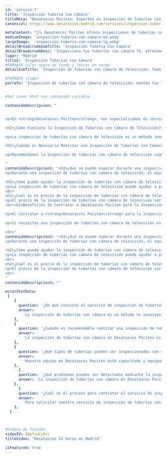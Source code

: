 ```yaml
---
id: 'service-7'
title: 'Inspección Tubería Con Cámara'
titleMeta: "Desatascos Pociten: Expertos en Inspección de Tuberías con Cámara en Madrid"
canonical: https://www.desatascos-madrid.com/services/inspeccion-tuberia-con-camara

metaContent: "🎥🔍 Desatascos Pociten ofrece inspecciones de tuberías con cámara en Madrid. Detectamos y solucionamos problemas de manera eficiente. ☎️ Llámanos al 647 376 782."
mediumImage: 'inspeccion-tuberia-con-camara-md.webp'
largeImage:  'inspeccion-tuberia-con-camara-lg.webp'
detailBreadcrumbSubTitle: 'Inspección Tubería Con Cámara'
detailBreadcrumbDesc: 'Inspecciona tus tuberías con cámara TV, ofrecemos los mejores precios.'
lugar: 'Madrid'
title2: 'Inspección Tuberías con Cámara'
#PARRAFO color negro de fondo y letras en verde
detailSubTitle: 'Inspección de Tuberías con Cámara de Televisión: Todo lo que Necesitas Saber'

#PARRAFO slider
parrafo: "Inspección de tuberías con cámara de televisión: mantén tus tuberías en buen estado con Desatascos Pociten"


#Set inner Html con contenido variable

contenidoDescripcion: "


<p>En <strong>Desatascos Pociten</strong>, nos especializamos en servicios de inspección de tuberías con cámara de televisión en Madrid. Con más de 25 años de experiencia, entendemos la importancia de mantener las tuberías de tu hogar o negocio en buen estado y cómo una inspección profesional puede prevenir futuros problemas y ahorrar dinero a largo plazo. 🏠💰</p>

<h2>¿Cómo Funciona la Inspección de Tuberías con Cámara de Televisión?</h2>

<p>La inspección de tuberías con cámara de televisión es un método innovador que permite visualizar el interior de las tuberías en tiempo real. Nuestro equipo utiliza cámaras de alta definición y equipos especializados para detectar cualquier problema, como obstrucciones, fugas, roturas y corrosión. 📹🔧</p>

<h2>¿Cuándo es Necesario Realizar una Inspección de Tuberías con Cámara de Televisión?</h2>

<p>Recomendamos la inspección de tuberías con cámara de televisión cuando se presentan problemas recurrentes de drenaje, malos olores o para prevenir futuros problemas. Este método es esencial para determinar la causa de obstrucciones recurrentes en las tuberías. 🚿👃</p>

"
contenidoDescripcion1: "<h2>¿Qué se puede esperar durante una inspección de tuberías con cámara de televisión?</h2>
<p>Durante una inspección de tuberías con cámara de televisión, el equipo de Desatascos Pociten trabajará para identificar cualquier problema dentro de las tuberías, como obstrucciones, fugas, roturas, corrosión, entre otros. Los profesionales de Desatascos Pociten también pueden identificar problemas potenciales, como tuberías dañadas o que necesitan ser reemplazadas en un futuro cercano. En caso de encontrar un problema, el equipo de Desatascos Pociten elaborará un plan de acción para solucionarlo.</p>

<h2>¿Cómo puede ayudar la inspección de tuberías con cámara de televisión a prevenir problemas futuros?</h2>
<p>La inspección de tuberías con cámara de televisión puede ayudar a prevenir problemas futuros identificando problemas potenciales antes de que se conviertan en emergencias costosas. Además, los profesionales de Desatascos Pociten pueden proporcionar recomendaciones para el mantenimiento de las tuberías, como la limpieza regular y el uso de productos de limpieza seguros para evitar la acumulación de desechos.</p>
<br>
<h2>¿Cuál es el precio de la inspección de tuberías con cámara de televisión?</h2>
<p>El precio de la inspección de tuberías con cámara de televisión varía según la ubicación, el tamaño de las tuberías y la complejidad del trabajo. En Desatascos Pociten, ofrecemos precios competitivos y transparentes, y nos aseguramos de proporcionar un presupuesto detallado antes de comenzar cualquier trabajo.</p>
<br><h2>Beneficios de Contratar a Desatascos Pociten para la Inspección de Tuberías con Cámara de Televisión</h2>

<p>Al contratar a <strong>Desatascos Pociten</strong> para la inspección de tuberías con cámara de televisión, te beneficias de nuestra experiencia y equipo especializado. Detectamos y solucionamos problemas de manera eficiente, ahorrándote dinero a largo plazo y previniendo futuros problemas. Además, ofrecemos precios competitivos y transparentes. 💪💲</p>

<p>Si necesitas una inspección de tuberías con cámara de televisión en Madrid, no dudes en <strong>contactarnos</strong> al <a href='tel://+34915771949'>647 376 782</a>. Estamos disponibles las 24 horas del día para atender tus necesidades. 🕒📞</p>

<br>"
contenidoDescripcion2: "<h2>¿Qué se puede esperar durante una inspección de tuberías con cámara de televisión?</h2>
<p>Durante una inspección de tuberías con cámara de televisión, el equipo de Desatascos Pociten trabajará para identificar cualquier problema dentro de las tuberías, como obstrucciones, fugas, roturas, corrosión, entre otros. Los profesionales de Desatascos Pociten también pueden identificar problemas potenciales, como tuberías dañadas o que necesitan ser reemplazadas en un futuro cercano. En caso de encontrar un problema, el equipo de Desatascos Pociten elaborará un plan de acción para solucionarlo.</p>

<h2>¿Cómo puede ayudar la inspección de tuberías con cámara de televisión a prevenir problemas futuros?</h2>
<p>La inspección de tuberías con cámara de televisión puede ayudar a prevenir problemas futuros identificando problemas potenciales antes de que se conviertan en emergencias costosas. Además, los profesionales de Desatascos Pociten pueden proporcionar recomendaciones para el mantenimiento de las tuberías, como la limpieza regular y el uso de productos de limpieza seguros para evitar la acumulación de desechos.</p>
<br>
<h2>¿Cuál es el precio de la inspección de tuberías con cámara de televisión?</h2>
<p>El precio de la inspección de tuberías con cámara de televisión varía según la ubicación, el tamaño de las tuberías y la complejidad del trabajo. En Desatascos Pociten, ofrecemos precios competitivos y transparentes, y nos aseguramos de proporcionar un presupuesto detallado antes de comenzar cualquier trabajo.</p>
<br>
"
contenidoDescripcion3: ""

accordionData:
 [
    {
      question: '¿En qué consiste el servicio de inspección de tuberías con cámara en Desatascos Pociten?',
      answer:
        'La inspección de tuberías con cámara es un método no invasivo que utilizamos en Desatascos Pociten para evaluar el estado y las condiciones internas de las tuberías y sistemas de drenaje. Utilizamos cámaras de alta resolución montadas en equipos especializados para navegar por las tuberías y obtener imágenes detalladas de su interior, lo que nos permite identificar problemas y planificar soluciones adecuadas.',
    },
    {
      question: '¿Cuándo es recomendable realizar una inspección de tuberías con cámara en Desatascos Pociten?',
      answer:
        'La inspección de tuberías con cámara en Desatascos Pociten es recomendable en diversas situaciones, como cuando se sospecha de una obstrucción persistente, se requiere localizar la causa de malos olores, se necesita evaluar el estado de las tuberías antes de una compra de inmueble o se desea realizar un mantenimiento preventivo para evitar futuros problemas.',
    },
    {
      question: '¿Qué tipos de tuberías pueden ser inspeccionadas con cámaras en Desatascos Pociten?',
      answer:
        'Nuestro equipo en Desatascos Pociten está capacitado y equipado para realizar inspecciones con cámaras en una amplia variedad de tuberías, tanto en instalaciones residenciales como comerciales e industriales. Podemos inspeccionar tuberías de PVC, hormigón, hierro fundido, acero, entre otros materiales, así como sistemas de alcantarillado y drenaje pluvial.',
    },
      {
      question: '¿Qué problemas pueden ser detectados mediante la inspección de tuberías con cámara en Desatascos Pociten?',
      answer: 'La inspección de tuberías con cámara en Desatascos Pociten nos permite identificar una amplia gama de problemas, como obstrucciones, raíces intrusivas, acumulación de sedimentos, grietas, fugas, desplazamientos, corrosión y otros signos de desgaste o daño en las tuberías y sistemas de drenaje.'
    },
      {
      question: '¿Cuál es el proceso para contratar el servicio de inspección de tuberías con cámara en Desatascos Pociten?',
      answer:
        'Para solicitar nuestro servicio de inspección de tuberías con cámara, puede ponerse en contacto con nuestro equipo de atención al cliente a través de nuestro teléfono, correo electrónico o formulario de contacto en nuestra página web. Estaremos encantados de brindarle más información sobre el proceso y programar una cita para llevar a cabo la inspección en su propiedad.',
    },
  ]



#Videos de Youtube
videoId: IWpfzwCv0rc
titleVideo: "Desatascos 24 horas en Madrid"

isFeatured: true
---
```

